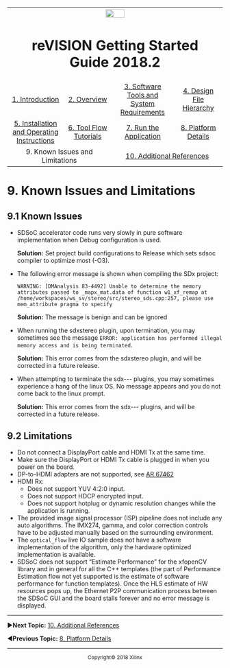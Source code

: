 <table style="width:100%">
  <tr>

<th width="100%" colspan="6"><img src="https://www.xilinx.com/content/dam/xilinx/imgs/press/media-kits/corporate/xilinx-logo.png" width="30%"/><h1>reVISION Getting Started Guide 2018.2</h1>
</th>

  </tr>
  <tr>
    <td width="17%" align="center"><a href="README.md">1. Introduction</a></td>
    <td width="16%" align="center"><a href="overview.md">2. Overview</a></td>
    <td width="17%" align="center"><a href="software-tools-system-requirements.md">3. Software Tools and System Requirements</a></td>
    <td width="17%" align="center"><a href="design-file-hierarchy.md">4. Design File Hierarchy</a></td>
</tr>
<tr>
    <td width="17%" align="center"><a href="operating-instructions.md">5. Installation and Operating Instructions</a></td>
    <td width="16%" align="center"><a href="tool-flow-tutorials.md">6. Tool Flow Tutorials</a></td>
    <td width="17%" align="center"><a href="run-application.md">7. Run the Application</a></td>
    <td width="17%" align="center"><a href="platform-details.md">8. Platform Details</a></td>    
  </tr>
<tr>
    <td width="17%" align="center" colspan="2">9. Known Issues and Limitations</td>
    <td width="16%" align="center" colspan="2"><a href="additional-references.md">10. Additional References</a></td>
</tr>
</table>

# 9. Known Issues and Limitations 

## 9.1 Known Issues

* SDSoC accelerator code runs very slowly in pure software implementation when Debug configuration is used.

  **Solution:** Set project build configurations to Release which sets sdsoc compiler to optimize most (-O3).

* The following error message is shown when compiling the SDx project:

  `WARNING: [DMAnalysis 83-4492] Unable to determine the memory attributes passed to _mapx_mat.data of function w1_xf_remap at /home/workspaces/ws_sv/stereo/src/stereo_sds.cpp:257, please use mem_attribute pragma to specify`

  **Solution:** The message is benign and can be ignored

* When running the sdxstereo plugin, upon termination, you may sometimes see the message `ERROR: application has performed illegal memory access and is being terminated`.

  **Solution:** This error comes from the sdxstereo plugin, and will be corrected in a future release.

* When attempting to terminate the sdx--- plugins, you may sometimes experience a hang of the linux OS. No message appears and you do not come back to the linux prompt.

  **Solution:** This error comes from the sdx--- plugins, and will be corrected in a future release.

## 9.2 Limitations 

* Do not connect a DisplayPort cable and HDMI Tx at the same time.
* Make sure the DisplayPort or HDMI Tx cable is plugged in when you power on the board.
* DP-to-HDMI adapters are not supported, see [AR 67462](https://www.xilinx.com/support/answers/67462.html)
* HDMI Rx:
  * Does not support YUV 4:2:0 input.
  * Does not support HDCP encrypted input.
  * Does not support hotplug or dynamic resolution changes while the application is running.
* The provided image signal processor (ISP) pipeline does not include any auto algorithms. The IMX274, gamma, and color correction controls have to be adjusted manually based on the surrounding environment.
* The `optical_flow` live IO sample does not have a software implementation of the algorithm, only the hardware optimized implementation is available.
* SDSoC does not support “Estimate Performance” for the xfopenCV library and in general for all the C++ templates (the part of Performance Estimation flow not yet supported is the estimate of software performance for function templates). Once the HLS estimate of HW resources pops up, the Ethernet P2P communication process between the SDSoC GUI and the board stalls forever and no error message is displayed.

<hr/>

:arrow_forward:**Next Topic:**  [10. Additional References](additional-references.md)

:arrow_backward:**Previous Topic:**  [8. Platform Details](platform-details.md)
<hr/>
<p align="center"><sup>Copyright&copy; 2018 Xilinx</sup></p>
